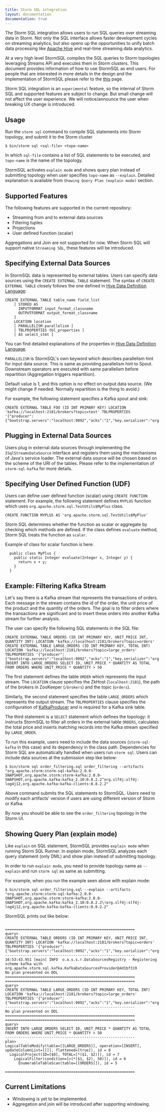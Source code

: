 ```yaml
---
title: Storm SQL integration
layout: documentation
documentation: true
---
```


The Storm SQL integration allows users to run SQL queries over streaming data in Storm. Not only the SQL interface allows faster development cycles on streaming analytics, but also opens up the opportunities to unify batch data processing like [Apache Hive](///hive.apache.org) and real-time streaming data analytics.

At a very high level StormSQL compiles the SQL queries to Storm topologies leveraging Streams API and executes them in Storm clusters. This document provides information of how to use StormSQL as end users. For people that are interested in more details in the design and the implementation of StormSQL please refer to the [this](storm-sql-internal.html) page.

Storm SQL integration is an `experimental` feature, so the internal of Storm SQL and supported features are subject to change.
But small change will not affect the user experience. We will notice/announce the user when breaking UX change is introduced.

## Usage

Run the ``storm sql`` command to compile SQL statements into Storm topology, and submit it to the Storm cluster

```
$ bin/storm sql <sql-file> <topo-name>
```

In which `sql-file` contains a list of SQL statements to be executed, and `topo-name` is the name of the topology.

StormSQL activates `explain mode` and shows query plan instead of submitting topology when user specifies `topo-name` as `--explain`.
Detailed explanation is available from `Showing Query Plan (explain mode)` section.

## Supported Features

The following features are supported in the current repository:

* Streaming from and to external data sources
* Filtering tuples
* Projections
* User defined function (scalar)

Aggregations and Join are not supported for now. When Storm SQL will support native `Streaming SQL`, these features will be introduced.    

## Specifying External Data Sources

In StormSQL data is represented by external tables. Users can specify data sources using the `CREATE EXTERNAL TABLE` statement. The syntax of `CREATE EXTERNAL TABLE` closely follows the one defined in [Hive Data Definition Language](https://cwiki.apache.org/confluence/display/Hive/LanguageManual+DDL):

```
CREATE EXTERNAL TABLE table_name field_list
    [ STORED AS
      INPUTFORMAT input_format_classname
      OUTPUTFORMAT output_format_classname
    ]
    LOCATION location
    [ PARALLELISM parallelism ]
    [ TBLPROPERTIES tbl_properties ]
    [ AS select_stmt ]
```

You can find detailed explanations of the properties in [Hive Data Definition Language](https://cwiki.apache.org/confluence/display/Hive/LanguageManual+DDL). 

`PARALLELISM` is StormSQL's own keyword which describes parallelism hint for input data source. This is same as providing parallelism hint to Spout.
Downstream operators are executed with same parallelism before repartition (Aggregation triggers repartition).

Default value is 1, and this option is no effect on output data source. (We might change if needed. Normally repartition is the thing to avoid.)

For example, the following statement specifies a Kafka spout and sink:

```
CREATE EXTERNAL TABLE FOO (ID INT PRIMARY KEY) LOCATION 'kafka://localhost:2181/brokers?topic=test' TBLPROPERTIES '{"producer":{"bootstrap.servers":"localhost:9092","acks":"1","key.serializer":"org.apache.org.apache.storm.kafka.IntSerializer","value.serializer":"org.apache.org.apache.storm.kafka.ByteBufferSerializer"}}'
```

## Plugging in External Data Sources

Users plug in external data sources through implementing the `ISqlStreamsDataSource` interface and registers them using the mechanisms of Java's service loader. The external data source will be chosen based on the scheme of the URI of the tables. Please refer to the implementation of `storm-sql-kafka` for more details.

## Specifying User Defined Function (UDF)

Users can define user defined function (scalar) using `CREATE FUNCTION` statement.
For example, the following statement defines `MYPLUS` function which uses `org.apache.storm.sql.TestUtils$MyPlus` class.

```
CREATE FUNCTION MYPLUS AS 'org.apache.storm.sql.TestUtils$MyPlus'
```

Storm SQL determines whether the function as scalar or aggregate by checking which methods are defined.
If the class defines `evaluate` method, Storm SQL treats the function as `scalar`.

Example of class for scalar function is here:

```
  public class MyPlus {
    public static Integer evaluate(Integer x, Integer y) {
      return x + y;
    }
  }

```

## Example: Filtering Kafka Stream

Let's say there is a Kafka stream that represents the transactions of orders. Each message in the stream contains the id of the order, the unit price of the product and the quantity of the orders. The goal is to filter orders where the transactions are significant and to insert these orders into another Kafka stream for further analysis.

The user can specify the following SQL statements in the SQL file:

```
CREATE EXTERNAL TABLE ORDERS (ID INT PRIMARY KEY, UNIT_PRICE INT, QUANTITY INT) LOCATION 'kafka://localhost:2181/brokers?topic=orders'
CREATE EXTERNAL TABLE LARGE_ORDERS (ID INT PRIMARY KEY, TOTAL INT) LOCATION 'kafka://localhost:2181/brokers?topic=large_orders' TBLPROPERTIES '{"producer":{"bootstrap.servers":"localhost:9092","acks":"1","key.serializer":"org.apache.org.apache.storm.kafka.IntSerializer","value.serializer":"org.apache.org.apache.storm.kafka.ByteBufferSerializer"}}'
INSERT INTO LARGE_ORDERS SELECT ID, UNIT_PRICE * QUANTITY AS TOTAL FROM ORDERS WHERE UNIT_PRICE * QUANTITY > 50
```

The first statement defines the table `ORDER` which represents the input stream. The `LOCATION` clause specifies the ZkHost (`localhost:2181`), the path of the brokers in ZooKeeper (`/brokers`) and the topic (`orders`). 

Similarly, the second statement specifies the table `LARGE_ORDERS` which represents the output stream. The `TBLPROPERTIES` clause specifies the configuration of [KafkaProducer](http://kafka.apache.org/documentation.html#producerconfigs) and is required for a Kafka sink table. 

The third statement is a `SELECT` statement which defines the topology: it instructs StormSQL to filter all orders in the external table `ORDERS`, calculates the total price and inserts matching records into the Kafka stream specified by `LARGE_ORDER`.

To run this example, users need to include the data sources (`storm-sql-kafka` in this case) and its dependency in the
class path. Dependencies for Storm SQL are automatically handled when users run `storm sql`. Users can include data sources at the submission step like below:

```
$ bin/storm sql order_filtering.sql order_filtering --artifacts "org.apache.storm:storm-sql-kafka:2.0.0-SNAPSHOT,org.apache.storm:storm-kafka:2.0.0-SNAPSHOT,org.apache.kafka:kafka_2.10:0.8.2.2^org.slf4j:slf4j-log4j12,org.apache.kafka:kafka-clients:0.8.2.2"
```

Above command submits the SQL statements to StormSQL. Users need to modify each artifacts' version if users are using different version of Storm or Kafka. 

By now you should be able to see the `order_filtering` topology in the Storm UI.

## Showing Query Plan (explain mode)

Like `explain` on SQL statement, StormSQL provides `explain mode` when running Storm SQL Runner. In explain mode, StormSQL analyzes each query statement (only DML) and show plan instead of submitting topology.

In order to run `explain mode`, you need to provide topology name as `--explain` and run `storm sql` as same as submitting.

For example, when you run the example seen above with explain mode:
 
```
$ bin/storm sql order_filtering.sql --explain --artifacts "org.apache.storm:storm-sql-kafka:2.0.0-SNAPSHOT,org.apache.storm:storm-kafka:2.0.0-SNAPSHOT,org.apache.kafka:kafka_2.10:0.8.2.2\!org.slf4j:slf4j-log4j12,org.apache.kafka:kafka-clients:0.8.2.2"
```

StormSQL prints out like below:
 
```

===========================================================
query>
CREATE EXTERNAL TABLE ORDERS (ID INT PRIMARY KEY, UNIT_PRICE INT, QUANTITY INT) LOCATION 'kafka://localhost:2181/brokers?topic=orders' TBLPROPERTIES '{"producer":{"bootstrap.servers":"localhost:9092","acks":"1","key.serializer":"org.apache.storm.kafka.IntSerializer","value.serializer":"org.apache.storm.kafka.ByteBufferSerializer"}}'
-----------------------------------------------------------
16:53:43.951 [main] INFO  o.a.s.s.r.DataSourcesRegistry - Registering scheme kafka with org.apache.storm.sql.kafka.KafkaDataSourcesProvider@4d1bf319
No plan presented on DDL
===========================================================
===========================================================
query>
CREATE EXTERNAL TABLE LARGE_ORDERS (ID INT PRIMARY KEY, TOTAL INT) LOCATION 'kafka://localhost:2181/brokers?topic=large_orders' TBLPROPERTIES '{"producer":{"bootstrap.servers":"localhost:9092","acks":"1","key.serializer":"org.apache.storm.kafka.IntSerializer","value.serializer":"org.apache.storm.kafka.ByteBufferSerializer"}}'
-----------------------------------------------------------
No plan presented on DDL
===========================================================
===========================================================
query>
INSERT INTO LARGE_ORDERS SELECT ID, UNIT_PRICE * QUANTITY AS TOTAL FROM ORDERS WHERE UNIT_PRICE * QUANTITY > 50
-----------------------------------------------------------
plan>
LogicalTableModify(table=[[LARGE_ORDERS]], operation=[INSERT], updateColumnList=[[]], flattened=[true]), id = 8
  LogicalProject(ID=[$0], TOTAL=[*($1, $2)]), id = 7
    LogicalFilter(condition=[>(*($1, $2), 50)]), id = 6
      EnumerableTableScan(table=[[ORDERS]]), id = 5

===========================================================

```

## Current Limitations

- Windowing is yet to be implemented.
- Aggregation and join will be introduced after supporting windowing.
